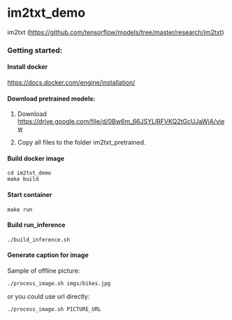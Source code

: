 # im2txt_demo

im2txt (https://github.com/tensorflow/models/tree/master/research/im2txt)

### Getting started:

#### Install docker
https://docs.docker.com/engine/installation/

#### Download pretrained models:
1. Download https://drive.google.com/file/d/0Bw6m_66JSYLlRFVKQ2tGcUJaWjA/view

2. Copy all files to the folder im2txt_pretrained.

#### Build docker image
```
cd im2txt_demo
make build
```

#### Start container
```
make run
```

#### Build run_inference
```
./build_inference.sh
```
#### Generate caption for image
Sample of offline picture:
```
./process_image.sh imgs/bikes.jpg
```
or you could use url directly:
```
./process_image.sh PICTURE_URL
```

